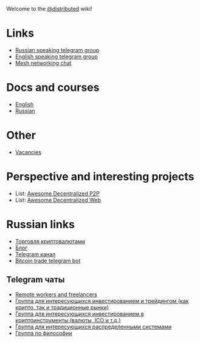 Welcome to the [@distributed](https://t.me/distributed) wiki!



# Links

* [Russian speaking telegram group](https://t.me/distributed)
* [English speaking telegram group](https://t.me/joinchat/AAAAAD_Rz-YN11ddwxOkDQ)
* [Mesh networking chat](https://t.me/meshnet)


# Docs and courses
* [English](https://github.com/Foxcool/distributed_conf/blob/master/Docs.md)
* [Russian](https://github.com/Foxcool/distributed_conf/blob/master/Russian_docs.md)

# Other
* [Vacancies](https://github.com/Foxcool/distributed_conf/blob/master/Vacancies.md)

# Perspective and interesting projects

* List: [Awesome Decentralized P2P](https://github.com/steve-vincent/awesome-decentralized)
* List: [Awesome Decentralized Web](https://github.com/gdamdam/awesome-decentralized-web)


# Russian links

* [Торговля криптовалютами](https://github.com/Foxcool/RemoteWorkersAndFreelancers/wiki/%D0%9A%D1%80%D0%B8%D0%BF%D1%82%D0%BE%D0%B2%D0%B0%D0%BB%D1%8E%D1%82%D1%8B)
* [Блог](http://darkfox.info)
* [Telegram канал](https://t.me/darkfox_info)
* [Bitcoin trade telegram bot](http://telegram.me/BTC_CHANGE_BOT?start=846711)

## Telegram чаты

* [Remote workers and freelancers](https://telegram.me/ru_freelancers)
* [Группа для интересующихся инвестированием и трейдингом (как крипто, так и традиционные рынки)](https://t.me/ru_traders)
* [Группа для интересующихся инвестированием в криптоинструменты (валюты, ICO и т.д.)](https://t.me/cryptoinvest)
* [Группа для интересующихся распределенными системами](https://t.me/distributed)
* [Группа по философии](https://t.me/ru_philosophy)
